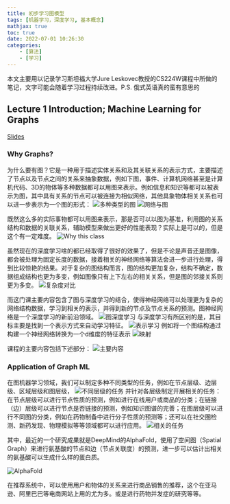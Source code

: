 ```yaml
---
title: 初步学习图模型
tags: [机器学习，深度学习, 基本概念]
mathjax: true
toc: true
date: 2022-07-01 10:26:30
categories:
    - [算法]
    - [学习]
---
```


本文主要用以记录学习斯坦福大学Jure Leskovec教授的CS224W课程中所做的笔记，文字可能会随着学习过程持续改进。P.S. 俄式英语真的蛮有意思的

## Lecture 1 Introduction; Machine Learning for Graphs

[Slides](https://web.stanford.edu/class/cs224w/slides/01-intro.pdf)

### Why Graphs?

为什么要有图？它是一种用于描述实体关系和及其关联关系的表示方式，主要描述了节点以及节点之间的关系来抽象数据，例如下图，事件、计算机网络甚至是计算机代码、3D的物体等多种数据都可以用图来表示。例如信息和知识等都可以被表示为图，其中具有关系的节点可以被连接为相似网络，其他具象物体相关关系也可以进一步表示为一个图的形式：
![多种类型的图](https://raw.githubusercontent.com/Waynehfut/blog/img/img/20220630114941.png)
![网络与图](https://raw.githubusercontent.com/Waynehfut/blog/img/img/20220630162311.png)

既然这么多的实际事物都可以用图来表示，那是否可以以图为基准，利用图的关系结构和数据的关联关系，辅助模型来做出更好的性能表现？实际上是可以的，但是这个有一定难度。
![Why this class](https://raw.githubusercontent.com/Waynehfut/blog/img/img/20220630162949.png)

虽然现在的深度学习啥的都已经取得了很好的效果了，但是不论是声音还是图像，都会被处理为固定长度的数据，接着相关的神经网络等算法会进一步进行处理，得到比较惊艳的结果。对于复杂的图结构而言，图的结构更加复杂，结构不确定，数据组成结构也更为多变，例如图像只有上下左右的相关关系，但是图的邻接关系则更为多变。
![复杂度对比](https://raw.githubusercontent.com/Waynehfut/blog/img/img/20220630163844.png)

而这门课主要内容包含了图与深度学习的结合，使得神经网络可以处理更为复杂的网络结构数据，学习到相关的表示，并得到新的节点及节点关系的预测。图神经网络是一个深度学习的新前沿领域。
![图深度学习](https://raw.githubusercontent.com/Waynehfut/blog/img/img/20220630195450.png)
与深度学习有所区别的是，其目标主要是找到一个表示方式来自动学习特征。
![表示学习](https://raw.githubusercontent.com/Waynehfut/blog/img/img/20220630201748.png)
例如将一个图结构通过构建一个神经网络转换为一个d维度的特征表示
![映射](https://raw.githubusercontent.com/Waynehfut/blog/img/img/20220630195849.png)

课程的主要内容包括下述部分：
![主要内容](https://raw.githubusercontent.com/Waynehfut/blog/img/img/20220630200019.png)

### Application of Graph ML

在图机器学习领域，我们可以制定多种不同类型的任务，例如在节点层级、边层级、区域层级和图层级，
![不同层级的任务](https://raw.githubusercontent.com/Waynehfut/blog/img/img/20220707205131.png)
并针对各层级制定开展相关的任务：在节点层级可以进行节点性质的预测，例如进行在线用户或商品的分类；在链接（边）层级可以进行节点是否链接的预测，例如知识图谱的完善；在图层级可以进行不同图的分类，例如在药物制备中进行分子性质的预测等；还可以在社交圈检测、新药发现、物理模拟等等领域都可以进行应用。
![相关的任务](https://raw.githubusercontent.com/Waynehfut/blog/img/img/20220707205328.png)

其中，最近的一个研究成果就是DeepMind的AlphaFold，使用了空间图（Spatial Graph）来进行氨基酸的节点和边（节点关联度）的预测，进一步可以估计出相关的氨基酸可以生成什么样的蛋白质。

![AlphaFold](https://raw.githubusercontent.com/Waynehfut/blog/img/img/20220707212038.png)

在推荐系统中，可以使用用户和物体的关系来进行商品销售的推荐，这个在亚马逊、阿里巴巴等电商网站上用的尤为多。或是进行药物并发症的研究等等。

